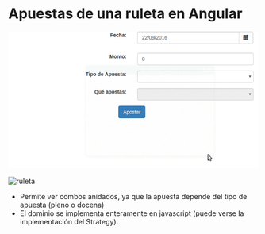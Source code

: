 # Apuestas de una ruleta en Angular

![video](video/demo.gif)

![ruleta](https://cloud.githubusercontent.com/assets/4549002/17299651/9dcb3e56-57e5-11e6-83d3-4a43e6cb4dc8.png)

* Permite ver combos anidados, ya que la apuesta depende del tipo de apuesta (pleno o docena)
* El dominio se implementa enteramente en javascript (puede verse la implementación del Strategy).
